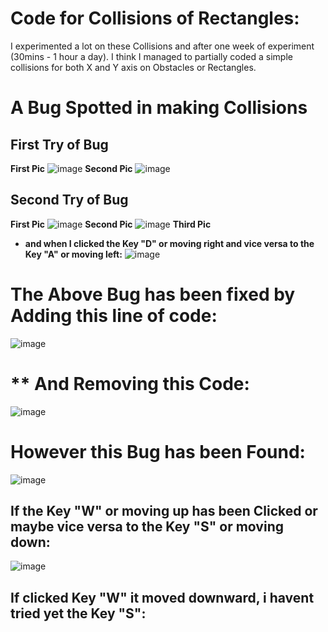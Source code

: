# **Code for Collisions of Rectangles:**
I experimented a lot on these Collisions and after one week of experiment (30mins - 1 hour a day).
I think I managed to partially coded a simple collisions for both X and Y axis on Obstacles or Rectangles.

# **A Bug Spotted in making Collisions**
## **First Try of Bug**
**First Pic**
![image](https://github.com/Shann-Salamingan1048/March192024SFML/assets/134818470/29debbab-aedd-4373-9831-7d84766abacd)
**Second Pic**
![image](https://github.com/Shann-Salamingan1048/March192024SFML/assets/134818470/266e4751-ecf0-4082-abf6-12fcf6a06f90)

## **Second Try of Bug**
**First Pic**
![image](https://github.com/Shann-Salamingan1048/March192024SFML/assets/134818470/817eca50-dd4a-4102-91f9-53bb8cb81b6f)
**Second Pic**
![image](https://github.com/Shann-Salamingan1048/March192024SFML/assets/134818470/b12a2187-5b7f-4ec5-afd5-a8e7a40d5321)
**Third Pic**
- **and when I clicked the Key "D" or moving right and vice versa to the Key "A" or moving left:**
![image](https://github.com/Shann-Salamingan1048/March192024SFML/assets/134818470/0e1bea10-1fff-4ff6-a930-cefa3463f6de)

# **The Above Bug has been fixed by Adding this line of code:**
![image](https://github.com/Shann-Salamingan1048/March192024SFML/assets/134818470/8bd71fd7-36c2-444b-9d7d-929348808f9b)
# ** And Removing this Code:
![image](https://github.com/Shann-Salamingan1048/March192024SFML/assets/134818470/62685743-ee5b-429c-8284-ffa0cb753a5d)

# **However this Bug has been Found:**
![image](https://github.com/Shann-Salamingan1048/March192024SFML/assets/134818470/60a5e4a1-6a8a-4220-8cdd-5915f3c83480)
## **If the Key "W" or moving up has been Clicked or maybe vice versa to the Key "S" or moving down:**
![image](https://github.com/Shann-Salamingan1048/March192024SFML/assets/134818470/aaa63d51-37c6-4137-8b40-0b9feead5a88)
## **If clicked Key "W" it moved downward, i havent tried yet the Key "S":**





